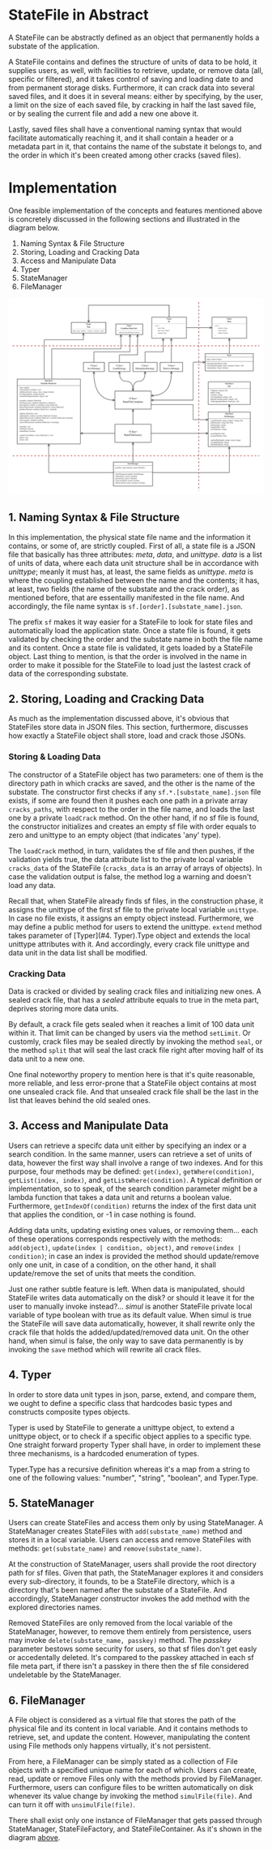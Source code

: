 # StateFile in Abstract

A StateFile can be abstractly defined as an object that permanently holds a substate of the application.

A StateFile contains and defines the structure of units of data to be hold, it supplies users, as well, with facilities to retrieve, update, or remove data (all, specific or filtered), and it takes control of saving and loading date to and from permanent storage disks. Furthermore, it can crack data into several saved files, and it does it in several means: either by specifying, by the user, a limit on the size of each saved file, by cracking in half the last saved file, or by sealing the current file and add a new one above it.

Lastly, saved files shall have a conventional naming syntax that would facilitate automatically reaching it, and it shall contain a header or a metadata part in it, that contains the name of the substate it belongs to, and the order in which it's been created among other cracks (saved files).

# Implementation

One feasible implementation of the concepts and features mentioned above is concretely discussed in the following sections and illustrated in the diagram below.

1. Naming Syntax & File Structure
2. Storing, Loading and Cracking Data
3. Access and Manipulate Data
4. Typer
5. StateManager
6. FileManager

![StateFile Class Diagram](./diagrams/StateFile.ClassDiagram.drawio.svg)

## 1. Naming Syntax & File Structure

In this implementation, the physical state file name and the information it contains, or some of, are strictly coupled. First of all, a state file is a JSON file that basically has three attributes: _meta_, _data_, and _unittype_. _data_ is a list of units of data, where each data unit structure shall be in accordance with _unittype_; meanly it must has, at least, the same fields as _unittype_. _meta_ is where the coupling established between the name and the contents; it has, at least, two fields (the name of the substate and the crack order), as mentioned before, that are essentailly manifested in the file name. And accordingly, the file name syntax is `sf.[order].[substate_name].json`.

The prefix `sf` makes it way easier for a StateFile to look for state files and automatically load the application state. Once a state file is found, it gets validated by checking the order and the substate name in both the file name and its content. Once a state file is validated, it gets loaded by a StateFile object. Last thing to mention, is that the order is involved in the name in order to make it possible for the StateFile to load just the lastest crack of data of the corresponding substate.

## 2. Storing, Loading and Cracking Data

As much as the implementation discussed above, it's obvious that StateFiles store data in JSON files. This section, furthermore, discusses how exactly a StateFile object shall store, load and crack those JSONs.

### Storing & Loading Data

The constructor of a StateFile object has two parameters: one of them is the directory path in which cracks are saved, and the other is the name of the substate. The constructor first checks if any `sf.*.[substate_name].json` file exists, if some are found then it pushes each one path in a private array `cracks_paths`, with respect to the order in the file name, and loads the last one by a private `loadCrack` method. On the other hand, if no sf file is found, the constructor initializes and creates an empty sf file with order equals to zero and unittype to an empty object (that indicates 'any' type).

The `loadCrack` method, in turn, validates the sf file and then pushes, if the validation yields true, the data attribute list to the private local variable `cracks_data` of the StateFile (`cracks_data` is an array of arrays of objects). In case the validation output is false, the method log a warning and doesn't load any data.

Recall that, when StateFile already finds sf files, in the construction phase, it assigns the unittype of the first sf file to the private local variable `unittype`. In case no file exists, it assigns an empty object instead. Furthermore, we may define a public method for users to extend the unittype. `extend` method takes parameter of [Typer](#4. Typer).Type object and extends the local unittype attributes with it. And accordingly, every crack file unittype and data unit in the data list shall be modified.

### Cracking Data

Data is cracked or divided by sealing crack files and initializing new ones. A sealed crack file, that has a _sealed_ attribute equals to true in the meta part, deprives storing more data units.

By default, a crack file gets sealed when it reaches a limit of 100 data unit within it. That limit can be changed by users via the method `setLimit`. Or customly, crack files may be sealed directly by invoking the method `seal`, or the method `split` that will seal the last crack file right after moving half of its data unit to a new one.

One final noteworthy propery to mention here is that it's quite reasonable, more reliable, and less error-prone that a StateFile object contains at most one unsealed crack file. And that unsealed crack file shall be the last in the list that leaves behind the old sealed ones.

## 3. Access and Manipulate Data

Users can retrieve a specifc data unit either by specifying an index or a search condition. In the same manner, users can retrieve a set of units of data, however the first way shall involve a range of two indexes. And for this purpose, four methods may be defined: `get(index)`, `getWhere(condition)`, `getList(index, index)`, and `getListWhere(condition)`. A typical definition or implementation, so to speak, of the search condition parameter might be a lambda function that takes a data unit and returns a boolean value. Furthermore, `getIndexOf(condition)` returns the index of the first data unit that applies the condition, or -1 in case nothing is found.

Adding data units, updating existing ones values, or removing them... each of these operations corresponds respectively with the methods: `add(object)`, `update(index | condition, object)`, and `remove(index | condition)`; in case an index is provided the method should update/remove only one unit, in case of a condition, on the other hand, it shall update/remove the set of units that meets the condition.

Just one rather subtle feature is left. When data is manipulated, should StateFile writes data automatically on the disk? or should it leave it for the user to manually invoke instead?... _simul_ is another StateFile private local variable of type boolean with true as its default value. When simul is true the StateFile will save data automatically, however, it shall rewrite only the crack file that holds the added/updated/removed data unit. On the other hand, when simul is false, the only way to save data permanently is by invoking the `save` method which will rewrite all crack files.

## 4. Typer

In order to store data unit types in json, parse, extend, and compare them, we ought to define a specific class that hardcodes basic types and constructs composite types objects.

Typer is used by StateFile to generate a unittype object, to extend a unittype object, or to check if a specific object applies to a specific type. One straight forward property Typer shall have, in order to implement these three mechanisms, is a hardcoded enumeration of types.

Typer.Type has a recursive definition whereas it's a map from a string to one of the following values: "number", "string", "boolean", and Typer.Type.

## 5. StateManager

Users can create StateFiles and access them only by using StateManager. A StateManager creates StateFiles with `add(substate_name)` method and stores it in a local variable. Users can access and remove StateFiles with methods: `get(substate_name)` and `remove(substate_name)`.

At the construction of StateManager, users shall provide the root directory path for sf files. Given that path, the StateManager explores it and considers every sub-directory, it founds, to be a StateFile directory, which is a directory that's been named after the substate of a StateFile. And accordingly, StateManager constructor invokes the add method with the explored directories names.

Removed StateFiles are only removed from the local variable of the StateManager, however, to remove them entirely from persistence, users may invoke `delete(substate_name, passkey)` method. The _passkey_ parameter bestows some security for users, so that sf files don't get easly or accedentally deleted. It's compared to the passkey attached in each sf file meta part, if there isn't a passkey in there then the sf file considered undeletable by the StateManager.

## 6. FileManager

A File object is considered as a virtual file that stores the path of the physical file and its content in local variable. And it contains methods to retrieve, set, and update the content. However, manipulating the content using File methods only happens virtually, it's not persistent.

From here, a FileManager can be simply stated as a collection of File objects with a specified unique name for each of which. Users can create, read, update or remove Files only with the methods provied by FileManager. Furthermore, users can configure files to be written automatically on disk whenever its value change by invoking the method `simulFile(file)`. And can turn it off with `unsimulFile(file)`.

There shall exist only one instance of FileManager that gets passed through StateManager, StateFileFactory, and StateFileContainer. As it's shown in the diagram [above](#Implementation).

